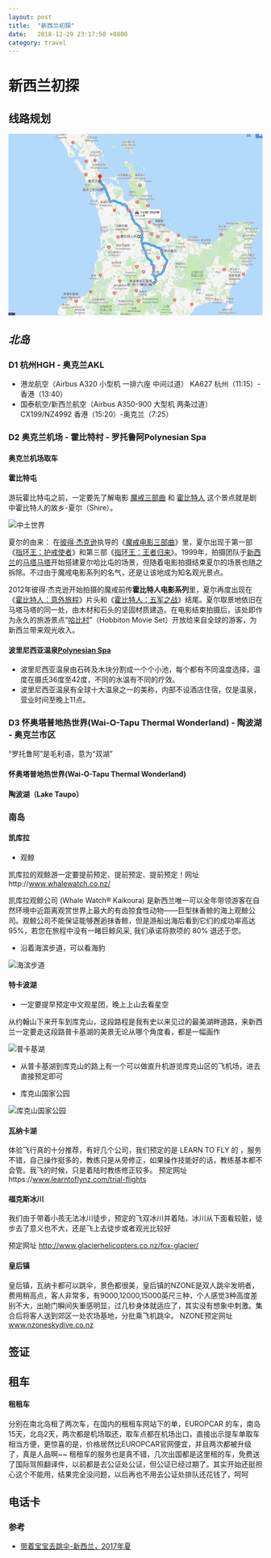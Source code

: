 ```yaml
---
layout: post
title:  "新西兰初探"
date:   2018-12-29 23:17:50 +0800
category: travel
---
```



# 新西兰初探

## 线路规划


![北岛线路](/img/posts/2018-12-28-nztrip_north_route.png)

## *北岛*

### D1 杭州HGH - 奥克兰AKL

- 港龙航空（Airbus A320 小型机 一排六座 中间过道） KA627 杭州（11:15）-香港（13:40）
- 国泰航空/新西兰航空（Airbus A350-900 大型机 两条过道） CX199/NZ4992 香港（15:20）-奥克兰（7:25）

### D2 奥克兰机场 - 霍比特村 - 罗托鲁阿Polynesian Spa

#### 奥克兰机场取车



#### 霍比特屯

游玩霍比特屯之前，一定要先了解电影 [魔戒三部曲](https://zh.wikipedia.org/wiki/%E9%AD%94%E6%88%92) 和 [霍比特人](https://zh.wikipedia.org/wiki/%E9%9C%8D%E6%AF%94%E7%89%B9%E4%BA%BA%E7%94%B5%E5%BD%B1%E7%B3%BB%E5%88%97)  这个景点就是剧中霍比特人的故乡-夏尔（Shire）。

![中土世界](https://gss0.baidu.com/-fo3dSag_xI4khGko9WTAnF6hhy/zhidao/pic/item/77094b36acaf2edde59d56168a1001e9380193e4.jpg)

夏尔的由来： 在[彼得·杰克逊](https://zh.wikipedia.org/wiki/%E5%BD%BC%E5%BE%97%C2%B7%E5%82%91%E5%85%8B%E6%A3%AE "彼得·杰克逊")执导的《[魔戒电影三部曲](https://zh.wikipedia.org/wiki/%E9%AD%94%E6%88%92%E9%9B%BB%E5%BD%B1%E4%B8%89%E9%83%A8%E6%9B%B2 "魔戒电影三部曲")》里，夏尔出现于第一部《[指环王：护戒使者](https://zh.wikipedia.org/wiki/%E9%AD%94%E6%88%92%E9%A6%96%E9%83%A8%E6%9B%B2%EF%BC%9A%E9%AD%94%E6%88%92%E7%8F%BE%E8%BA%AB "指环王：护戒使者")》和第三部《[指环王：王者归来](https://zh.wikipedia.org/wiki/%E9%AD%94%E6%88%92%E4%B8%89%E9%83%A8%E6%9B%B2%EF%BC%9A%E7%8E%8B%E8%80%85%E5%86%8D%E8%87%A8 "指环王：王者归来")》。1999年，拍摄团队于[新西兰](https://zh.wikipedia.org/wiki/%E7%B4%90%E8%A5%BF%E8%98%AD "新西兰")的[马塔马塔](https://zh.wikipedia.org/w/index.php?title=%E9%A6%AC%E5%A1%94%E9%A6%AC%E5%A1%94&action=edit&redlink=1)开始搭建夏尔哈比屯的场景，但随着电影拍摄结束夏尔的场景也随之拆除。不过由于魔戒电影系列的名气，还是让该地成为知名观光景点。

2012年彼得·杰克逊开始拍摄的魔戒前传**霍比特人电影系列**里，夏尔再度出现在《[霍比特人：意外旅程](https://zh.wikipedia.org/wiki/%E9%9C%8D%E6%AF%94%E7%89%B9%E4%BA%BA%EF%BC%9A%E6%84%8F%E5%A4%96%E6%97%85%E7%A8%8B "霍比特人：意外旅程")》片头和《[霍比特人：五军之战](https://zh.wikipedia.org/wiki/%E5%93%88%E6%AF%94%E4%BA%BA%EF%BC%9A%E4%BA%94%E8%BB%8D%E4%B9%8B%E6%88%B0 "霍比特人：五军之战")》结尾。夏尔取景地依旧在马塔马塔的同一处，由木材和石头的坚固材质建造。在电影结束拍摄后，该处即作为永久的旅游景点“[哈比村](https://zh.wikipedia.org/wiki/%E5%93%88%E6%AF%94%E6%9D%91 "哈比村")”（Hobbiton Movie Set）开放给来自全球的游客，为新西兰带来观光收入。


#### 波里尼西亚温泉[Polynesian Spa](https://www.polynesianspa.co.nz/)

- 波里尼西亚温泉由石砖及木块分割成一个个小池，每个都有不同温度选择，温度在摄氏36度至42度，不同的水温有不同的疗效。 
- 波里尼西亚温泉有全球十大温泉之一的美称，内部不设酒店住宿，仅是温泉，营业时间至晚上11点。


### D3 怀奥塔普地热世界(Wai-O-Tapu Thermal Wonderland) - 陶波湖 - 奥克兰市区

“罗托鲁阿”是毛利语，意为“双湖”


#### 怀奥塔普地热世界(Wai-O-Tapu Thermal Wonderland)

#### 陶波湖（Lake Taupo）


### 南岛


#### 凯库拉

- 观鲸

凯库拉的观鲸游一定要提前预定、提前预定、提前预定！网址http://www.whalewatch.co.nz/

凯库拉观鲸公司 (Whale Watch® Kaikoura) 是新西兰唯一可以全年带领游客在自然环境中近距离观赏世界上最大的有齿掠食性动物——巨型抹香鲸的海上观鲸公司。观鲸公司不能保证能够邂逅抹香鲸，但是游船出海后看到它们的成功率高达 95%，若您在旅程中没有一睹巨鲸风采, 我们承诺将款项的 80% 退还于您。



- 沿着海滨步道，可以看海豹

![海滨步道](https://n3-q.mafengwo.net/s10/M00/6C/9F/wKgBZ1lS_dyAAyXjAAWY9T0YO_U92.jpeg?imageView2%2F2%2Fw%2F1360%2Fq%2F90)

#### 特卡波湖

- 一定要提早预定中文观星团，晚上上山去看星空

从约翰山下来开车到库克山，这段路程是我有史以来见过的最美湖畔道路，来新西兰一定要走这段路普卡基湖的美景无论从哪个角度看，都是一幅画作

![普卡基湖](https://n4-q.mafengwo.net/s10/M00/A7/CF/wKgBZ1knsmiAQbROAAKbWLWRDc882.jpeg?imageView2%2F2%2Fw%2F1360%2Fq%2F90)

- 从普卡基湖到库克山的路上有一个可以做直升机游览库克山区的飞机场，进去直接预定即可

- 库克山国家公园

![库克山国家公园](https://n1-q.mafengwo.net/s10/M00/1E/01/wKgBZ1lUc2mAIMlnAAmI5_cqq9E08.jpeg?imageView2%2F2%2Fw%2F1360%2Fq%2F90)


#### 瓦纳卡湖

体验飞行真的十分推荐，有好几个公司，我们预定的是  LEARN TO FLY 的  ，服务不错，自己操作挺多的，教练只是从旁修正，如果操作技能好的话，教练基本都不会管。我飞的时候，只是着陆时教练修正较多。
 预定网址https://www.learntoflynz.com/trial-flights

#### 福克斯冰川

我们由于带着小孩无法冰川徒步，预定的飞双冰川并着陆，冰川从下面看较脏，徒步去了意义也不大，还是飞上去徒步或者观光比较好

预定网址  http://www.glacierhelicopters.co.nz/fox-glacier/


#### 皇后镇

皇后镇，瓦纳卡都可以跳伞，景色都很美，皇后镇的NZONE是双人跳伞发明者，费用稍高点，客人非常多，有9000,12000,15000英尺三种，个人感觉3种高度差别不大，出舱门瞬间失重感明显，过几秒身体就适应了，其实没有想象中刺激。集合后将客人送到郊区一处农场基地，分批乘飞机跳伞。
NZONE预定网址  www.nzoneskydive.co.nz


## 签证


## 租车

#### 租租车

分别在南北岛租了两次车，在国内的租租车网站下的单，EUROPCAR 的车，南岛15天，北岛2天，两次都是机场取还，取车点都在机场出口，直接出示提车单取车相当方便，更惊喜的是，价格居然比EUROPCAR官网便宜，并且两次都被升级了，真是人品啊~~
租租车的服务也是真不错，几次出国都是这里租的车，免费送了国际驾照翻译件，以前都是去公证处公证，但公证已经过期了。其实开始还挺担心这个不能用，结果完全没问题，以后再也不用去公证处排队还花钱了，呵呵



## 电话卡



### 参考

- [带着宝宝去跳伞-新西兰，2017年夏](http://www.mafengwo.cn/i/6795074.html)






